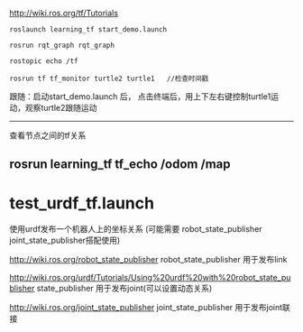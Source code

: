 http://wiki.ros.org/tf/Tutorials


```
roslaunch learning_tf start_demo.launch

rosrun rqt_graph rqt_graph 

rostopic echo /tf

rosrun tf tf_monitor turtle2 turtle1   //检查时间戳
```


跟随：启动start_demo.launch 后，   点击终端后，用上下左右键控制turtle1运动，观察turtle2跟随运动

---

查看节点之间的tf关系

rosrun learning_tf tf_echo /odom /map
---

# test_urdf_tf.launch
使用urdf发布一个机器人上的坐标关系
(可能需要 robot_state_publisher joint_state_publisher搭配使用)

http://wiki.ros.org/robot_state_publisher
robot_state_publisher 用于发布link

http://wiki.ros.org/urdf/Tutorials/Using%20urdf%20with%20robot_state_publisher
state_publisher 用于发布joint(可以设置动态关系)

http://wiki.ros.org/joint_state_publisher
joint_state_publisher 用于发布joint联接

